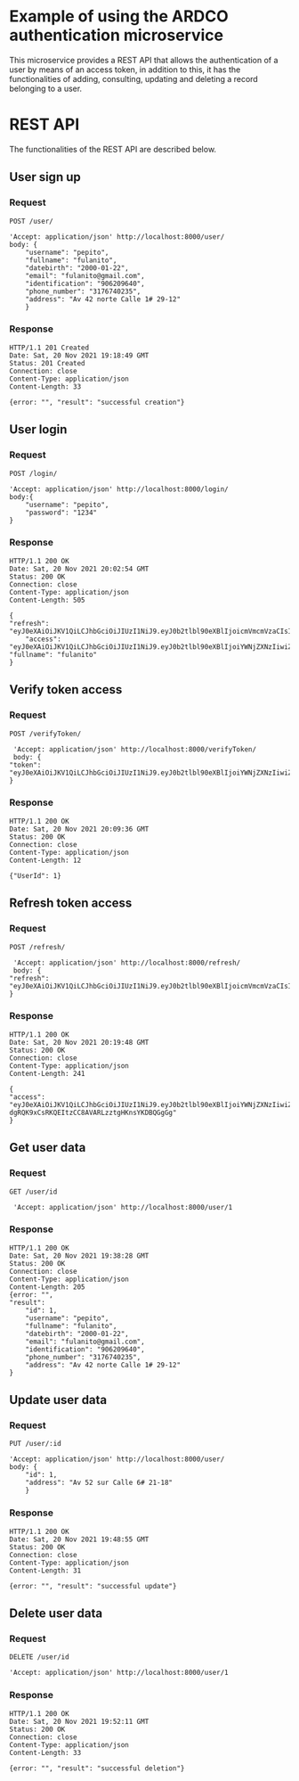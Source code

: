 # Example of using the ARDCO authentication microservice

This microservice provides a REST API that allows the authentication of a user by means of an access  token, in addition to this, it has the functionalities of adding, consulting, updating and deleting a record belonging to a user.

# REST API
The functionalities of the REST API are described below.

## User sign up

### Request

`POST /user/`

    'Accept: application/json' http://localhost:8000/user/
	body: {
		"username": "pepito",
		"fullname": "fulanito",
		"datebirth": "2000-01-22",
		"email": "fulanito@gmail.com",
		"identification": "906209640",
		"phone_number": "3176740235",
		"address": "Av 42 norte Calle 1# 29-12"
		}

### Response

    HTTP/1.1 201 Created
    Date: Sat, 20 Nov 2021 19:18:49 GMT
    Status: 201 Created
    Connection: close
    Content-Type: application/json
    Content-Length: 33

    {error: "", "result": "successful creation"}

## User login

### Request

`POST /login/`

    'Accept: application/json' http://localhost:8000/login/
	body:{
		"username": "pepito",
		"password": "1234"
	}

### Response

    HTTP/1.1 200 OK
    Date: Sat, 20 Nov 2021 20:02:54 GMT
    Status: 200 OK
    Connection: close
    Content-Type: application/json
    Content-Length: 505

    {
    "refresh": "eyJ0eXAiOiJKV1QiLCJhbGciOiJIUzI1NiJ9.eyJ0b2tlbl90eXBlIjoicmVmcmVzaCIsImV4cCI6MTYzNzUyNDk3NCwiaWF0IjoxNjM3NDM4NTc0LCJqdGkiOiJlODNhM2FlNTliMDA0ZDZkYjk1ZDM3MDQyOTA5OGY3MiIsInVzZXJfaWQiOjF9.Mv3tz6K7zGp1B2WmJaveTJI6A4wrmEXzMzZhmpowckE",
    	"access":  "eyJ0eXAiOiJKV1QiLCJhbGciOiJIUzI1NiJ9.eyJ0b2tlbl90eXBlIjoiYWNjZXNzIiwiZXhwIjoxNjM3NDQyMTc0LCJpYXQiOjE2Mzc0Mzg1NzQsImp0aSI6ImQ1NmYwYWY0YTcxODQ2NGQ5ZDI3ZDhiZjE4NmMyMDQzIiwidXNlcl9pZCI6MX0.ua3qtgKZeIlyFjculh03axxsdHnGcjZbvCEuYWaRUhc",
    "fullname": "fulanito"
	}

## Verify token access

### Request

`POST /verifyToken/`

     'Accept: application/json' http://localhost:8000/verifyToken/
	 body: {
    "token": "eyJ0eXAiOiJKV1QiLCJhbGciOiJIUzI1NiJ9.eyJ0b2tlbl90eXBlIjoiYWNjZXNzIiwiZXhwIjoxNjM3NDQyMTc0LCJpYXQiOjE2Mzc0Mzg1NzQsImp0aSI6ImQ1NmYwYWY0YTcxODQ2NGQ5ZDI3ZDhiZjE4NmMyMDQzIiwidXNlcl9pZCI6MX0.ua3qtgKZeIlyFjculh03axxsdHnGcjZbvCEuYWaRUhc"
	}

### Response

    HTTP/1.1 200 OK
	Date: Sat, 20 Nov 2021 20:09:36 GMT
    Status: 200 OK
    Connection: close
    Content-Type: application/json
    Content-Length: 12
	
	{"UserId": 1}
	
## Refresh token access

### Request

`POST /refresh/`

     'Accept: application/json' http://localhost:8000/refresh/
	 body: {          
    "refresh": "eyJ0eXAiOiJKV1QiLCJhbGciOiJIUzI1NiJ9.eyJ0b2tlbl90eXBlIjoicmVmcmVzaCIsImV4cCI6MTYzNzUyNTk2NiwiaWF0IjoxNjM3NDM5NTY2LCJqdGkiOiI0NWE2ZDY1MDcwNjg0ZmI3ODVjNmJiZDU4NTliMmI2ZiIsInVzZXJfaWQiOjF9.hLsMHl_i8XGMfSpApRJzUMvrn8L5NFYvAhULaC4ECCk"
	}

### Response

    HTTP/1.1 200 OK
	Date: Sat, 20 Nov 2021 20:19:48 GMT
    Status: 200 OK
    Connection: close
    Content-Type: application/json
    Content-Length: 241
	
	{
    "access": "eyJ0eXAiOiJKV1QiLCJhbGciOiJIUzI1NiJ9.eyJ0b2tlbl90eXBlIjoiYWNjZXNzIiwiZXhwIjoxNjM3NDQzMTg4LCJpYXQiOjE2Mzc0Mzk1NjYsImp0aSI6ImVhNTcxOTNjZGNjYzQ2OGQ4NmFjNTFmM2Y5Y2NlMWQ2IiwidXNlcl9pZCI6MX0.Q-dgRQK9xCsRKQEItzCC8AVARLzztgHKnsYKDBQGgGg"
	}
	
## Get user data

### Request

`GET /user/id`

     'Accept: application/json' http://localhost:8000/user/1

### Response

    HTTP/1.1 200 OK
	Date: Sat, 20 Nov 2021 19:38:28 GMT
    Status: 200 OK
    Connection: close
    Content-Type: application/json
    Content-Length: 205
	{error: "", 
	"result":
		"id": 1,
		"username": "pepito",
		"fullname": "fulanito",
		"datebirth": "2000-01-22",
		"email": "fulanito@gmail.com",
		"identification": "906209640",
		"phone_number": "3176740235",
		"address": "Av 42 norte Calle 1# 29-12"
	}

## Update user data

### Request

`PUT /user/:id`

    'Accept: application/json' http://localhost:8000/user/
	body: {
		"id": 1,
		"address": "Av 52 sur Calle 6# 21-18"
		}

### Response

    HTTP/1.1 200 OK
    Date: Sat, 20 Nov 2021 19:48:55 GMT
    Status: 200 OK
    Connection: close
    Content-Type: application/json
    Content-Length: 31

    {error: "", "result": "successful update"}

## Delete user data

### Request

`DELETE /user/id`

    'Accept: application/json' http://localhost:8000/user/1

### Response

    HTTP/1.1 200 OK
    Date: Sat, 20 Nov 2021 19:52:11 GMT
    Status: 200 OK
    Connection: close
    Content-Type: application/json
    Content-Length: 33

    {error: "", "result": "successful deletion"}
